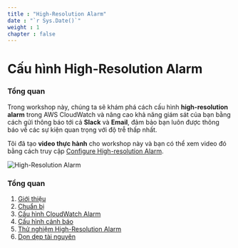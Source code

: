 ```yaml
---
title : "High-Resolution Alarm"
date : "`r Sys.Date()`"
weight : 1
chapter : false
---
```

# Cấu hình High-Resolution Alarm

### Tổng quan

Trong workshop này, chúng ta sẽ khám phá cách cấu hình **high-resolution alarm** trong AWS CloudWatch và nâng cao khả năng giám sát của bạn bằng cách gửi thông báo tới cả **Slack** và **Email**, đảm bảo bạn luôn được thông báo về các sự kiện quan trọng với độ trễ thấp nhất.

Tôi đã tạo **video thực hành** cho workshop này và bạn có thể xem video đó bằng cách truy cập [Configure High-resolution Alarm](https://youtu.be/aUVteLrlZ2s).

![High-Resolution Alarm](/images/arc-high-resolution-alarm.png) 

### Tổng quan

1. [Giới thiệu](1-introduce/)
2. [Chuẩn bị](2-preparation/)
3. [Cấu hình CloudWatch Alarm](3-configure-cw-alarm/)
4. [Cấu hình cảnh báo](4-configure-notification/)
5. [Thử nghiệm High-Resolution Alarm](5-testing-high-resolution-alarm/)
6. [Dọn dẹp tài nguyên](6-cleanup/)
